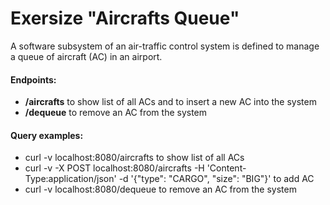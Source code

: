 # Exersize "Aircrafts Queue"

A software subsystem of an air-traffic control system is defined to manage a queue of aircraft (AC) in an airport.  

#### Endpoints:
+ **/aircrafts** to show list of all ACs and to insert a new AC into the system
+ **/dequeue** to remove an AC from the system

#### Query examples:
+ curl -v localhost:8080/aircrafts to show list of all ACs
+ curl -v -X POST localhost:8080/aircrafts -H 'Content-Type:application/json' -d '{"type": "CARGO", "size": "BIG"}' to add AC
+ curl -v localhost:8080/dequeue to remove an AC from the system
